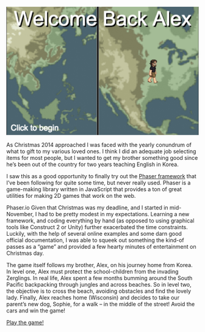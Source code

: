 ![Welcome Back Alex Screenshot](./docs/welcome_back_alex.png)

As Christmas 2014 approached I was faced with the yearly conundrum of what to gift to my various loved ones. I think I did an adequate job selecting items for most people, but I wanted to get my brother something good since he’s been out of the country for two years teaching English in Korea.

I saw this as a good opportunity to finally try out the [Phaser framework](https://phaser.io) that I’ve been following for quite some time, but never really used. Phaser is a game-making library written in JavaScript that provides a ton of great utilities for making 2D games that work on the web.

Phaser.io Given that Christmas was my deadline, and I started in mid-November, I had to be pretty modest in my expectations. Learning a new framework, and coding everything by hand (as opposed to using graphical tools like Construct 2 or Unity) further exacerbated the time constraints. Luckily, with the help of several online examples and some darn good official documentation, I was able to squeek out something the kind-of passes as a “game” and provided a few hearty minutes of entertainment on Christmas day.

The game itself follows my brother, Alex, on his journey home from Korea. In level one, Alex must protect the school-children from the invading Zerglings. In real life, Alex spent a few months bumming around the South Pacific backpacking through jungles and across beaches. So in level two, the objective is to cross the beach, avoiding obstacles and find the lovely lady. Finally, Alex reaches home (Wisconsin) and decides to take our parent’s new dog, Sophie, for a walk – in the middle of the street! Avoid the cars and win the game!

[Play the game!](https://welcomebackalex.ericterpstra.com)